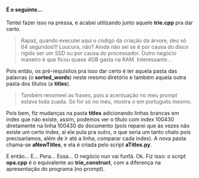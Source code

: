 ﻿#### É o seguinte...  

Tentei fazer isso na pressa, e acabei utilizando junto aquele **trie.cpp** pra dar certo.  

> Rapaz, quando executei aqui o código da criação da árvore, deu só 64 segundos!!! Loucura, não? Ainda não sei se é por causa do disco rígido ser um SSD ou por causa do processador. Outro negócio maneiro é que ficou quase 4GB gasta na RAM. Interessante...  

Pois então, os pré-requisitos pra isso dar certo é ter aquela pasta das palavras (o **sorted_words**) neste mesmo diretório e também aquela outra pasta dos títulos (a **titles**).  

> Também renomeei as frases, pois a acentuação no meu prompt estava toda zuada. Se for só no meu, mostra o em português mesmo.  

Pois bem, fiz mudanças na pasta **titles** adicionando linhas brancas em index que não existe, assim, podemos ver o título com index 100430 diretamente na linha 100430 do documento (pois reparei que às vezes não existe um certo index, aí ele pula pra outro, o que seria um tanto chato pois precisaríamos, além de ir até a linha, comparar cada index). A nova pasta chama-se **aNewTitles**, e ela é criada pelo script **aTitles.py**.  

E então... E... Pera... Essa... O negócio nun vai funfá. Ok. Fiz isso: o script **opa.cpp** é o equivalente ao **trie_construct**, com a diferença na apresentação do programa (no prompt).